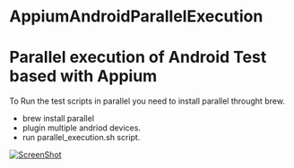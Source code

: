 # AppiumAndroidParallelExecution
<h1>Parallel execution of Android Test based with Appium</h1>

To Run the test scripts in parallel you need to install parallel throught brew.
  * brew install parallel
  * plugin multiple andriod devices.
  * run parallel_execution.sh script.
  
  
[![ScreenShot](http://s17.postimg.org/k2pilcoan/Screen_Shot_2015_08_29_at_9_19_23_pm.jpg)](https://www.youtube.com/watch?v=Qt2WguAWbOw&feature=youtu.be)
